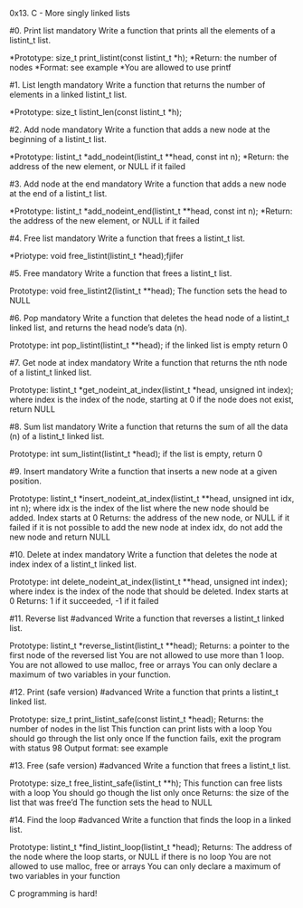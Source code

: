 0x13. C - More singly linked lists

#0. Print list
mandatory
Write a function that prints all the elements of a listint_t list.

*Prototype: size_t print_listint(const listint_t *h);
*Return: the number of nodes
*Format: see example
*You are allowed to use printf

#1. List length
mandatory
Write a function that returns the number of elements in a linked listint_t list.

*Prototype: size_t listint_len(const listint_t *h);

#2. Add node
mandatory
Write a function that adds a new node at the beginning of a listint_t list.

*Prototype: listint_t *add_nodeint(listint_t **head, const int n);
*Return: the address of the new element, or NULL if it failed

#3. Add node at the end
mandatory
Write a function that adds a new node at the end of a listint_t list.

*Prototype: listint_t *add_nodeint_end(listint_t **head, const int n);
*Return: the address of the new element, or NULL if it failed

#4. Free list
mandatory
Write a function that frees a listint_t list.

*Priotype: void free_listint(listint_t *head);fjifer

#5. Free
mandatory
Write a function that frees a listint_t list.

Prototype: void free_listint2(listint_t **head);
The function sets the head to NULL

#6. Pop
mandatory
Write a function that deletes the head node of a listint_t linked list, and returns the head node’s data (n).

Prototype: int pop_listint(listint_t **head);
if the linked list is empty return 0

#7. Get node at index
mandatory
Write a function that returns the nth node of a listint_t linked list.

Prototype: listint_t *get_nodeint_at_index(listint_t *head, unsigned int index);
where index is the index of the node, starting at 0
if the node does not exist, return NULL

#8. Sum list
mandatory
Write a function that returns the sum of all the data (n) of a listint_t linked list.

Prototype: int sum_listint(listint_t *head);
if the list is empty, return 0

#9. Insert
mandatory
Write a function that inserts a new node at a given position.

Prototype: listint_t *insert_nodeint_at_index(listint_t **head, unsigned int idx, int n);
where idx is the index of the list where the new node should be added. Index starts at 0
Returns: the address of the new node, or NULL if it failed
if it is not possible to add the new node at index idx, do not add the new node and return NULL

#10. Delete at index
mandatory
Write a function that deletes the node at index index of a listint_t linked list.

Prototype: int delete_nodeint_at_index(listint_t **head, unsigned int index);
where index is the index of the node that should be deleted. Index starts at 0
Returns: 1 if it succeeded, -1 if it failed

#11. Reverse list
#advanced
Write a function that reverses a listint_t linked list.

Prototype: listint_t *reverse_listint(listint_t **head);
Returns: a pointer to the first node of the reversed list
You are not allowed to use more than 1 loop.
You are not allowed to use malloc, free or arrays
You can only declare a maximum of two variables in your function.

#12. Print (safe version)
#advanced
Write a function that prints a listint_t linked list.

Prototype: size_t print_listint_safe(const listint_t *head);
Returns: the number of nodes in the list
This function can print lists with a loop
You should go through the list only once
If the function fails, exit the program with status 98
Output format: see example

#13. Free (safe version)
#advanced
Write a function that frees a listint_t list.

Prototype: size_t free_listint_safe(listint_t **h);
This function can free lists with a loop
You should go though the list only once
Returns: the size of the list that was free’d
The function sets the head to NULL

#14. Find the loop
#advanced
Write a function that finds the loop in a linked list.

Prototype: listint_t *find_listint_loop(listint_t *head);
Returns: The address of the node where the loop starts, or NULL if there is no loop
You are not allowed to use malloc, free or arrays
You can only declare a maximum of two variables in your function

C programming is hard!
